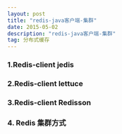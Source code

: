 ```yaml
---
layout: post
title: "redis-java客户端-集群"
date: 2015-05-02 
description: "redis-java客户端-集群"
tag: 分布式缓存 
---   
```



### 1.Redis-client jedis

### 2.Redis-client lettuce

### 3.Redis-client Redisson

### 4. Redis 集群方式


   